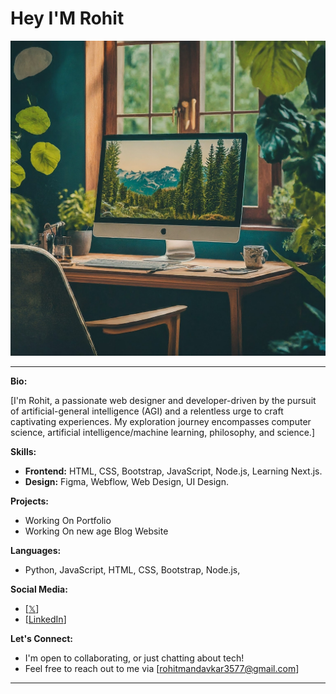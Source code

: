 # Hey I'M Rohit

![](https://github.com/Rohit-48/Rohit-48/blob/main/Images/25.jpeg)

---

**Bio:**

[I'm Rohit, a passionate web designer and developer-driven by the pursuit of artificial-general intelligence (AGI) and a relentless urge to craft captivating experiences. My exploration journey encompasses computer science, artificial intelligence/machine learning, philosophy, and science.]

**Skills:**

* **Frontend:** HTML, CSS, Bootstrap, JavaScript, Node.js, Learning Next.js.
* **Design:** Figma, Webflow, Web Design, UI Design.

**Projects:**

* Working On Portfolio
* Working On new age Blog Website

**Languages:**

* Python, JavaScript, HTML, CSS, Bootstrap, Node.js,

**Social Media:**

* [[𝕏](https://twitter.com/Mr_Rohit_77)]
* [[LinkedIn](https://www.linkedin.com/in/rohit48/)] 

**Let's Connect:**

* I'm open to collaborating, or just chatting about tech!
* Feel free to reach out to me via [rohitmandavkar3577@gmail.com]

---
